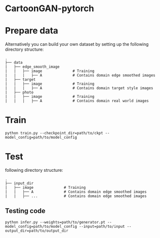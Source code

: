 # CartoonGAN-pytorch


# Prepare data


Alternatively you can build your own dataset by setting up the following directory structure:

    .
    ├── data                   
    |   ├── edge_smooth_image      
    |   |   ├── image              # Training
    |   |   |   ├── A              # Contains domain edge smoothed images
    |   ├── target      
    |   |   ├── image              # Training
    |   |   |   ├── A              # Contains domain target style images
    |   ├── photo      
    |   |   ├── image              # Training
    |   |   |   ├── A              # Contains domain real world images

# Train
    python train.py --checkpoint_dir=path/to/ckpt --model_config=path/to/model_config


# Test


following directory structure:  

    .
    ├── input_dir                   
    |   ├── image              # Training
    |   |   ├── A              # Contains domain edge smoothed images
    |   |   ├── ...            # Contains domain edge smoothed images

## Testing code

    python infer.py --weights=path/to/generator.pt --model_config=path/to/model_config --input=path/to/input --output_dir=path/to/output_dir